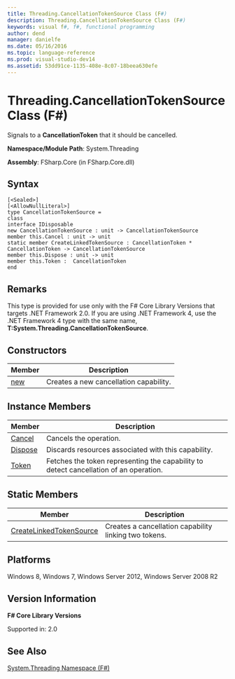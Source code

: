 ```yaml
---
title: Threading.CancellationTokenSource Class (F#)
description: Threading.CancellationTokenSource Class (F#)
keywords: visual f#, f#, functional programming
author: dend
manager: danielfe
ms.date: 05/16/2016
ms.topic: language-reference
ms.prod: visual-studio-dev14
ms.assetid: 53dd91ce-1135-408e-8c07-18beea630efe 
---
```


# Threading.CancellationTokenSource Class (F#)

Signals to a **CancellationToken** that it should be cancelled.

**Namespace/Module Path**: System.Threading

**Assembly**: FSharp.Core (in FSharp.Core.dll)


## Syntax

```
[<Sealed>]
[<AllowNullLiteral>]
type CancellationTokenSource =
class
interface IDisposable
new CancellationTokenSource : unit -> CancellationTokenSource
member this.Cancel : unit -> unit
static member CreateLinkedTokenSource : CancellationToken * CancellationToken -> CancellationTokenSource
member this.Dispose : unit -> unit
member this.Token :  CancellationToken
end
```

## Remarks
This type is provided for use only with the F# Core Library Versions that targets .NET Framework 2.0. If you are using .NET Framework 4, use the .NET Framework 4 type with the same name, **T:System.Threading.CancellationTokenSource**.


## Constructors


|Member|Description|
|------|-----------|
|[new](http://msdn.microsoft.com/en-us/library/42dfcfe7-101c-43f6-b92a-83332a4b993e)|Creates a new cancellation capability.|

## Instance Members


|Member|Description|
|------|-----------|
|[Cancel](http://msdn.microsoft.com/en-us/library/c66b158e-7af8-4b4b-8b46-126d4d9c15e8)|Cancels the operation.|
|[Dispose](http://msdn.microsoft.com/en-us/library/dd4d00a8-da36-4fc4-8525-a1f89653cc1c)|Discards resources associated with this capability.|
|[Token](http://msdn.microsoft.com/en-us/library/02eac69e-62eb-4b1b-a247-27adaa30c88a)|Fetches the token representing the capability to detect cancellation of an operation.|

## Static Members


|Member|Description|
|------|-----------|
|[CreateLinkedTokenSource](http://msdn.microsoft.com/en-us/library/a75ae3f2-9924-4079-aaab-7f8bea64a2e8)|Creates a cancellation capability linking two tokens.|

## Platforms
Windows 8, Windows 7, Windows Server 2012, Windows Server 2008 R2


## Version Information
**F# Core Library Versions**

Supported in: 2.0




## See Also
[System.Threading Namespace &#40;F&#35;&#41;](System.Threading-Namespace-%5BFSharp%5D.md)

